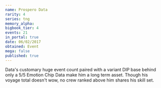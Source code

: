```yaml
---
name: Prospero Data
rarity: 4
series: tng
memory_alpha:
bigbook_tier: 4
events: 21
in_portal: true
date: 06/02/2017
obtained: Event
mega: false
published: true
---
```


Data's customary huge event count paired with a variant DIP base behind only a 5/5 Emotion Chip Data make him a long term asset. Though his voyage total doesn't wow, no crew ranked above him shares his skill set.
